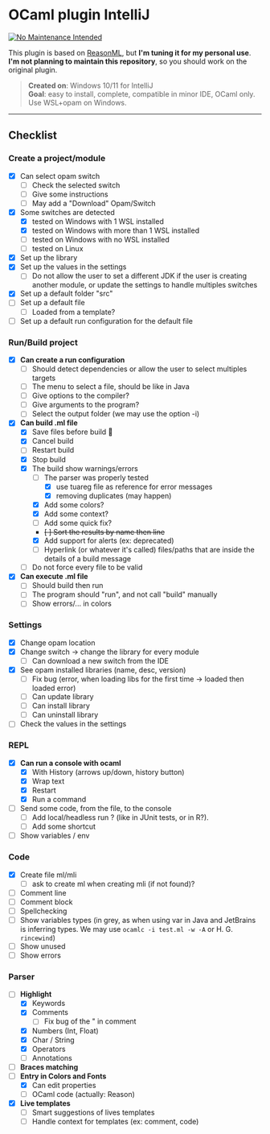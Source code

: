 # OCaml plugin IntelliJ

[![No Maintenance Intended](http://unmaintained.tech/badge.svg)](http://unmaintained.tech/)

This plugin is based on [ReasonML](https://github.com/giraud/reasonml-idea-plugin), but **I'm tuning it for my personal use**. **I'm not planning to maintain this repository**, so you should work on the original plugin.

> **Created on**: Windows 10/11 for IntelliJ<br>
> **Goal**: easy to install, complete, compatible in minor IDE, OCaml only. Use WSL+opam on Windows.

<hr>

## Checklist

### Create a project/module

* [x] Can select opam switch
  * [ ] Check the selected switch
  * [ ] Give some instructions
   * [ ] May add a "Download" Opam/Switch
* [x] Some switches are detected
  * [x] tested on Windows with 1 WSL installed
  * [x] tested on Windows with more than 1 WSL installed
  * [ ] tested on Windows with no WSL installed
  * [ ] tested on Linux
* [x] Set up the library
* [x] Set up the values in the settings
  * [ ] Do not allow the user to set a different JDK if the user is creating another module, or update the settings to handle multiples switches
* [x] Set up a default folder "src"
* [ ] Set up a default file
  * [ ] Loaded from a template?
* [ ] Set up a default run configuration for the default file

### Run/Build project

* [x] **Can create a run configuration**
  * [ ] Should detect dependencies or allow the user to select multiples targets
  * [ ] The menu to select a file, should be like in Java
  * [ ] Give options to the compiler?
  * [ ] Give arguments to the program?
  * [ ] Select the output folder (we may use the option -i)
* [x] **Can build .ml file**
  * [x] Save files before build 👀
  * [x] Cancel build
  * [ ] Restart build
  * [x] Stop build
  * [x] The build show warnings/errors
    * [ ] The parser was properly tested
      * [x] use tuareg file as reference for error messages
      * [x] removing duplicates (may happen)
    * [x] Add some colors?
    * [x] Add some context?
    * [ ] Add some quick fix?
    * ~~[ ] Sort the results by name then line~~
    * [x] Add support for alerts (ex: deprecated)
    * [ ] Hyperlink (or whatever it's called) files/paths that are inside the details of a build message
  * [ ] Do not force every file to be valid
* [x] **Can execute .ml file**
  * [ ] Should build then run
  * [ ] The program should "run", and not call "build" manually
  * [ ] Show errors/... in colors

### Settings

* [x] Change opam location
* [x] Change switch -> change the library for every module
  * [ ] Can download a new switch from the IDE
* [x] See opam installed libraries (name, desc, version)
  * [ ] Fix bug (error, when loading libs for the first time -> loaded then loaded error)
  * [ ] Can update library
  * [ ] Can install library
  * [ ] Can uninstall library
* [ ] Check the values in the settings

### REPL

* [x] **Can run a console with ocaml**
  * [x] With History (arrows up/down, history button)
  * [x] Wrap text
  * [x] Restart
  * [x] Run a command
* [ ] Send some code, from the file, to the console
  * [ ] Add local/headless run ? (like in JUnit tests, or in R?).
  * [ ] Add some shortcut
* [ ] Show variables / env

### Code

* [x] Create file ml/mli
  * [ ] ask to create ml when creating mli (if not found)?
* [ ] Comment line
* [ ] Comment block
* [ ] Spellchecking
* [ ] Show variables types (in grey, as when using var in Java and JetBrains is inferring types. We may use `ocamlc -i test.ml -w -A` or H. G. `rincewind`)
* [ ] Show unused
* [ ] Show errors

### Parser

* [ ] **Highlight**
  * [x] Keywords
  * [x] Comments
    * [ ] Fix bug of the " in comment
  * [x] Numbers (Int, Float)
  * [x] Char / String
  * [x] Operators
  * [ ] Annotations
* [ ] **Braces matching**
* [ ] **Entry in Colors and Fonts**
  * [x] Can edit properties
  * [ ] OCaml code (actually: Reason)
* [x] **Live templates**
  * [ ] Smart suggestions of lives templates
  * [ ] Handle context for templates (ex: comment, code)